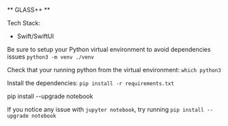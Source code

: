 ** GLASS++ **

Tech Stack:
- Swift/SwiftUI


Be sure to setup your Python virtual environment to avoid dependencies issues
```python3 -m venv ./venv```

Check that your running python from the virtual environment:
```which python3```

Install the dependencies:
```pip install -r requirements.txt```

pip install --upgrade notebook

If you notice any issue with ```jupyter notebook```, try running ```pip install --upgrade notebook```
